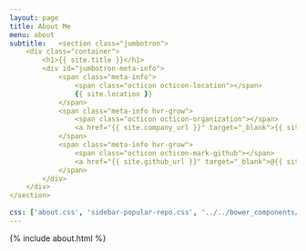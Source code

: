 ```yaml
---
layout: page
title: About Me
menu: about
subtitle:   <section class="jumbotron">
    <div class="container">
        <h1>{{ site.title }}</h1>
        <div id="jumbotron-meta-info">
            <span class="meta-info">
                <span class="octicon octicon-location"></span>
                {{ site.location }}
            </span>
            <span class="meta-info hvr-grow">
                <span class="octicon octicon-organization"></span>
                <a href="{{ site.company_url }}" target="_blank">{{ site.company }}</a>
            </span>
            <span class="meta-info hvr-grow">
                <span class="octicon octicon-mark-github"></span>
                <a href="{{ site.github_url }}" target="_blank">@{{ site.name }}</a>
            </span>
        </div>
    </div>
</section>
                            
css: ['about.css', 'sidebar-popular-repo.css', '../../bower_components/flag-icon-css/css/flag-icon.min.css']
---
```


{% include about.html %}